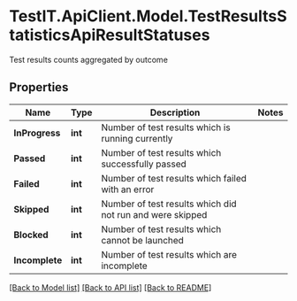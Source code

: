 # TestIT.ApiClient.Model.TestResultsStatisticsApiResultStatuses
Test results counts aggregated by outcome

## Properties

Name | Type | Description | Notes
------------ | ------------- | ------------- | -------------
**InProgress** | **int** | Number of test results which is running currently | 
**Passed** | **int** | Number of test results which successfully passed | 
**Failed** | **int** | Number of test results which failed with an error | 
**Skipped** | **int** | Number of test results which did not run and were skipped | 
**Blocked** | **int** | Number of test results which cannot be launched | 
**Incomplete** | **int** | Number of test results which are incomplete | 

[[Back to Model list]](../README.md#documentation-for-models) [[Back to API list]](../README.md#documentation-for-api-endpoints) [[Back to README]](../README.md)

